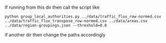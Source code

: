 If running from this dir then call the script like

```
python group_local_authorities.py ../data/traffic_flux_row-normed.csv ../data/traffic_flux_transpose_row-normed.csv ../data/areas.csv ../data/region-groupings.json --threshold=0.8
```

if another dir then change the paths accordingly

